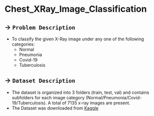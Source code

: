 # Chest_XRay_Image_Classification
## -> `Problem Description`
- To classify the given X-Ray image under any one of the following categories:
    - Normal
    - Pneumonia
    - Covid-19
    - Tuberculosis

## -> `Dataset Description`
- The dataset is organized into 3 folders (train, test, val) and contains subfolders for each image category (Normal/Pneumonia/Covid-19/Tuberculosis). A total of 7135 x-ray images are present.
- The Dataset was downloaded from [Kaggle](https://www.kaggle.com/datasets/jtiptj/chest-xray-pneumoniacovid19tuberculosis)
